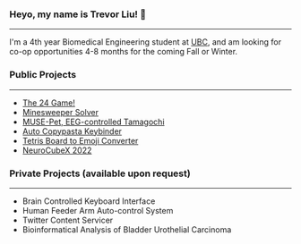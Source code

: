 ### Heyo, my name is Trevor Liu! 👋
---

I'm a 4th year Biomedical Engineering student at [UBC](https://www.ubc.ca/), and am looking for co-op opportunities 4-8 months for the coming Fall or Winter.

### Public Projects
---

- [The 24 Game!](https://github.com/ssxvi/Summer-2022---24-Game)
- [Minesweeper Solver](https://github.com/ssxvi/Summer-2022---24-Game)
- [MUSE-Pet, EEG-controlled Tamagochi](https://github.com/UBCMint/MUSE-Pet)
- [Auto Copypasta Keybinder](https://github.com/ssxvi/CopypastaTyper)
- [Tetris Board to Emoji Converter](https://github.com/ssxvi/Tetris-Emoji-Setup)
- [NeuroCubeX 2022](https://github.com/UBCMint/NTX-2022-Project)
  
### Private Projects (available upon request)
--- 

- Brain Controlled Keyboard Interface
- Human Feeder Arm Auto-control System
- Twitter Content Servicer
- Bioinformatical Analysis of Bladder Urothelial Carcinoma

<!--
**ssxvi/ssxvi** is a ✨ _special_ ✨ repository because its `README.md` (this file) appears on your GitHub profile.

Here are some ideas to get you started:

- 🔭 I’m currently working on ...
- 🌱 I’m currently learning ...
- 👯 I’m looking to collaborate on ...
- 🤔 I’m looking for help with ...
- 💬 Ask me about ...
- 📫 How to reach me: ...
- 😄 Pronouns: ...
- ⚡ Fun fact: ...
-->
